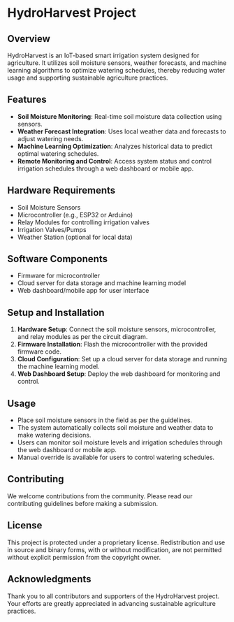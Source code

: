 
# HydroHarvest Project

## Overview
HydroHarvest is an IoT-based smart irrigation system designed for agriculture. It utilizes soil moisture sensors, weather forecasts, and machine learning algorithms to optimize watering schedules, thereby reducing water usage and supporting sustainable agriculture practices.

## Features
- **Soil Moisture Monitoring**: Real-time soil moisture data collection using sensors.
- **Weather Forecast Integration**: Uses local weather data and forecasts to adjust watering needs.
- **Machine Learning Optimization**: Analyzes historical data to predict optimal watering schedules.
- **Remote Monitoring and Control**: Access system status and control irrigation schedules through a web dashboard or mobile app.

## Hardware Requirements
- Soil Moisture Sensors
- Microcontroller (e.g., ESP32 or Arduino)
- Relay Modules for controlling irrigation valves
- Irrigation Valves/Pumps
- Weather Station (optional for local data)

## Software Components
- Firmware for microcontroller
- Cloud server for data storage and machine learning model
- Web dashboard/mobile app for user interface

## Setup and Installation
1. **Hardware Setup**: Connect the soil moisture sensors, microcontroller, and relay modules as per the circuit diagram.
2. **Firmware Installation**: Flash the microcontroller with the provided firmware code.
3. **Cloud Configuration**: Set up a cloud server for data storage and running the machine learning model.
4. **Web Dashboard Setup**: Deploy the web dashboard for monitoring and control.

## Usage
- Place soil moisture sensors in the field as per the guidelines.
- The system automatically collects soil moisture and weather data to make watering decisions.
- Users can monitor soil moisture levels and irrigation schedules through the web dashboard or mobile app.
- Manual override is available for users to control watering schedules.

## Contributing
We welcome contributions from the community. Please read our contributing guidelines before making a submission.

## License
This project is protected under a proprietary license. Redistribution and use in source and binary forms, with or without modification, are not permitted without explicit permission from the copyright owner.

## Acknowledgments
Thank you to all contributors and supporters of the HydroHarvest project. Your efforts are greatly appreciated in advancing sustainable agriculture practices.

